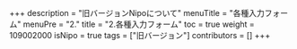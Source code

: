 +++
description = "旧バージョンNipoについて"
menuTitle = "各種入力フォーム"
menuPre = "2."
title = "2.各種入力フォーム"
toc = true
weight = 109002000
isNipo = true
tags = ["旧バージョン"]
contributors = []
+++
